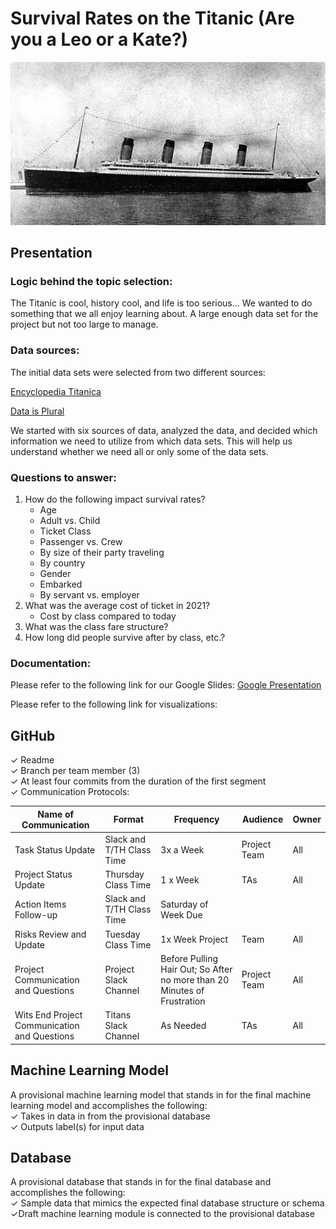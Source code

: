 # Survival Rates on the Titanic (Are you a Leo or a Kate?)
![](Resources\Images\R_M_S_Titanic.jpg)

## Presentation

### Logic behind the topic selection:
The Titanic is cool, history cool, and life is too serious… We wanted to do something that we all enjoy learning about. A large enough data set for the project but not too large to manage.

### Data sources:
The initial data sets were selected from two different sources:

[Encyclopedia Titanica](https://www.encyclopedia-titanica.org/)

[Data is Plural](https://www.data-is-plural.com/archive/2016-03-30-edition/)

We started with six sources of data, analyzed the data, and decided which information we need to utilize from which data sets.  This will help us understand whether we need all or only some of the data sets.

### Questions to answer:
1. How do the following impact survival rates?
    * Age
    * Adult vs. Child
    * Ticket Class
    * Passenger vs. Crew
    * By size of their party traveling
    * By country
    * Gender
    * Embarked
    * By servant vs. employer
2. What was the average cost of ticket in 2021?
    * Cost by class compared to today
3. What was the class fare structure?
4. How long did people survive after by class, etc.?

### Documentation:
Please refer to the following link for our Google Slides:
[Google Presentation](https://docs.google.com/presentation/d/1s3Yb2CB7xHdOnEonHknPmTtLHNYMpXDFo4cBXckvWIc/edit#slide=id.p)

Please refer to the following link for visualizations:


## GitHub 

✓ Readme  
✓ Branch per team member (3)  
✓ At least four commits from the duration of the first segment  
✓ Communication Protocols:

Name of Communication | Format | Frequency | Audience | Owner
----------------------|--------|-----------|----------|------
Task Status Update | Slack and T/TH Class Time | 3x a Week | Project Team | All
Project Status Update |	Thursday Class Time |	1 x Week |	TAs |	All
Action Items Follow-up |	Slack and T/TH Class Time |	Saturday of Week Due		
Risks Review and Update |	Tuesday Class Time |	1x Week	Project | Team |	All
Project Communication and Questions |	Project Slack Channel |	Before Pulling Hair Out; So After no more than 20 Minutes of Frustration |	Project Team |	All
Wits End Project Communication and Questions |	Titans Slack Channel |	As Needed |	TAs	 | All

## Machine Learning Model

A provisional machine learning model that stands in for the final machine learning model and accomplishes the following:   
✓ Takes in data in from the provisional database   
✓ Outputs label(s) for input data

## Database

A provisional database that stands in for the final database and accomplishes the following:  
✓ Sample data that mimics the expected final database structure or schema  
✓Draft machine learning module is connected to the provisional database


